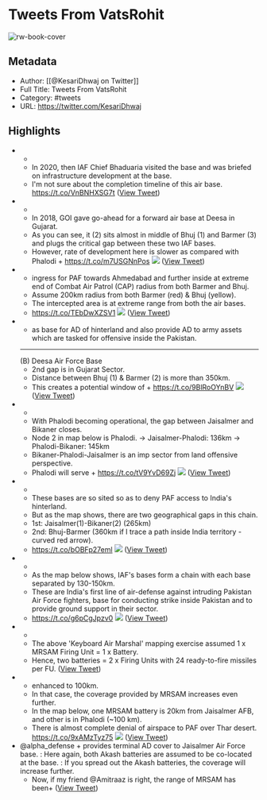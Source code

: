# Tweets From VatsRohit

![rw-book-cover](https://pbs.twimg.com/profile_images/1569994735737270275/Z3amGKIy.jpg)

## Metadata
- Author: [[@KesariDhwaj on Twitter]]
- Full Title: Tweets From VatsRohit
- Category: #tweets
- URL: https://twitter.com/KesariDhwaj

## Highlights
- +
  - In 2020, then IAF Chief Bhaduaria visited the base and was briefed on infrastructure development at the base. 
  - I'm not sure about the completion timeline of this air base.
  https://t.co/VnBNHXSG7t ([View Tweet](https://twitter.com/KesariDhwaj/status/1517759503856709632))
- +
  - In 2018, GOI gave go-ahead for a forward air base at Deesa in Gujarat.
  - As you can see, it (2) sits almost in middle of Bhuj (1) and Barmer (3) and plugs the critical gap between these two IAF bases.
  - However, rate of development here is slower as compared with Phalodi + https://t.co/m7USGNnPos
  ![](https://pbs.twimg.com/media/FRApVzaaIAAjS5R.jpg) ([View Tweet](https://twitter.com/KesariDhwaj/status/1517759499465293824))
- + ingress for PAF towards Ahmedabad and further inside at extreme end of Combat Air Patrol (CAP) radius from both Barmer and Bhuj.
  - Assume 200km radius from both Barmer (red) & Bhuj (yellow).
  - The intercepted area is at extreme range from both the air bases.
  + https://t.co/TEbDwXZSV1
  ![](https://pbs.twimg.com/media/FRAo23XakAEkw-f.jpg) ([View Tweet](https://twitter.com/KesariDhwaj/status/1517759490829225984))
- + as base for AD of hinterland and also provide AD to army assets which are tasked for offensive inside the Pakistan.
  ---
  (B) Deesa Air Force Base
  - 2nd gap is in Gujarat Sector.
  - Distance between Bhuj (1) & Barmer (2) is more than 350km.
  - This creates a potential window of + https://t.co/9BlRoOYnBV
  ![](https://pbs.twimg.com/media/FRAmRl7acAAR_5B.jpg) ([View Tweet](https://twitter.com/KesariDhwaj/status/1517759481941491713))
- +
  - With Phalodi becoming operational, the gap between Jaisalmer and Bikaner closes.
  - Node 2 in map below is Phalodi.
  -> Jaisalmer-Phalodi: 136km
  -> Phalodi-Bikaner: 145km
  - Bikaner-Phalodi-Jaisalmer is an imp sector from land offensive perspective.
  - Phalodi will serve + https://t.co/tV9YvD69Zj
  ![](https://pbs.twimg.com/media/FRAfttaaAAEq2aN.jpg) ([View Tweet](https://twitter.com/KesariDhwaj/status/1517759473838100480))
- +
  - These bases are so sited so as to deny PAF access to India's hinterland.
  - But as the map shows, there are two geographical gaps in this chain.
  - 1st: Jaisalmer(1)-Bikaner(2) (265km)
  - 2nd: Bhuj-Barmer (360km if I trace a path inside India territory - curved red arrow).
  + https://t.co/bOBFp27eml
  ![](https://pbs.twimg.com/media/FRAesx2akAAFcTu.jpg) ([View Tweet](https://twitter.com/KesariDhwaj/status/1517759464476405761))
- +
  - As the map below shows, IAF's bases form a chain with each base separated by 130-150km.
  - These are India's first line of air-defense against intruding Pakistan Air Force fighters, base for conducting strike inside Pakistan and to provide ground support in their sector.
  + https://t.co/g6pCgJpzv0
  ![](https://pbs.twimg.com/media/FRAcJ1QakAEugdu.jpg) ([View Tweet](https://twitter.com/KesariDhwaj/status/1517759456637239296))
- +
  - The above 'Keyboard Air Marshal' mapping exercise assumed 1 x MRSAM Firing Unit = 1 x Battery.
  - Hence, two batteries = 2 x Firing Units with 24 ready-to-fire missiles per FU. ([View Tweet](https://twitter.com/KesariDhwaj/status/1436039451801636873))
- + enhanced to 100km.
  - In that case, the coverage provided by MRSAM increases even further.
  - In the map below, one MRSAM battery is 20km from Jaisalmer AFB, and other is in Phalodi (~100 km).
  - There is almost complete denial of airspace to PAF over Thar desert. https://t.co/9xAMzTyz75
  ![](https://pbs.twimg.com/media/E-3VqUHVUAYg4Jz.jpg) ([View Tweet](https://twitter.com/KesariDhwaj/status/1436039006978920448))
- @alpha_defense + provides terminal AD cover to Jaisalmer Air Force base.
  : Here again, both Akash batteries are assumed to be co-located at the base.
  : If you spread out the Akash batteries, the coverage will increase further.
  - Now, if my friend @Amitraaz is right, the range of MRSAM has been+ ([View Tweet](https://twitter.com/KesariDhwaj/status/1436038429033201668))
